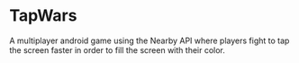 # TapWars
A multiplayer android game using the Nearby API where players fight to tap the screen faster in order to fill the screen with their color.
